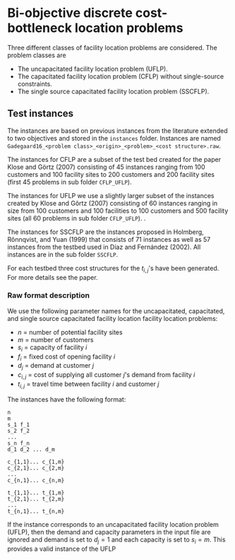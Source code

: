 # Bi-objective discrete cost-bottleneck location problems

Three different classes of facility location problems are considered. The problem classes are 

* The uncapacitated facility location problem (UFLP).
* The capacitated facility location problem (CFLP) without single-source constraints.
* The single source capacitated facility location problem (SSCFLP).


## Test instances

The instances are based on previous instances from the literature extended to two objectives and
stored in the `instances` folder. Instances are named `Gadegaard16_<problem
class>_<origin>_<problem>_<cost structure>.raw`.

The instances for CFLP are a subset of the test bed created for the paper Klose and Görtz (2007)
consisting of 45 instances ranging from 100 customers and 100 facility sites to 200 customers and
200 facility sites (first 45 problems in sub folder `CFLP_UFLP`). 

The instances for UFLP we use a slightly larger subset of the instances created by Klose and Gôrtz
(2007) consisting of 60 instances ranging in size from 100 customers and 100 facilities to 100
customers and 500 facility sites (all 60 problems in sub folder `CFLP_UFLP`). .

The instances for SSCFLP are the instances proposed in Holmberg, Rônnqvist,
and Yuan (1999) that consists of 71 instances as well as 57 instances from the testbed used
in Díaz and Fernández (2002). All instances are in the sub folder `SSCFLP`.

For each testbed three cost structures for the $t_{i,j}$'s have been generated. For more details see
the paper.


### Raw format description

We use the following parameter names for the uncapacitated, capacitated,
and single source capacitated facility location facility location problems:

* $n$ = number of potential facility sites
* $m$ = number of customers
* $s_i$ = capacity of facility $i$
* $f_i$ = fixed cost of opening facility $i$
* $d_j$ = demand at customer $j$
* $c_{i,j}$ = cost of supplying all customer $j$'s demand from facility $i$
* $t_{i,j}$ = travel time between facility $i$ and customer $j$

The instances have the following format:

```
n 
m 
s_1 f_1
s_2 f_2
...
s_n f_n
d_1 d_2 ... d_m

c_{1,1}... c_{1,m}
c_{2,1}... c_{2,m}
...
c_{n,1}... c_{n,m}

t_{1,1}... t_{1,m}
t_{2,1}... t_{2,m}
...
t_{n,1}... t_{n,m}
```

If the instance corresponds to an uncapacitated facility location problem (UFLP), then the demand and capacity parameters in the input file are ignored and demand is set to $d_j = 1$ and each capacity is set to $s_i = m$. This provides a valid instance of the UFLP

